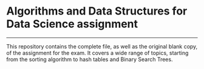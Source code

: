 # Algorithms and Data Structures for Data Science assignment
---
This repository contains the complete file, as well as the original blank copy, of the assignment for the exam. It covers a wide range of topics, starting from the sorting algorithm to hash tables and Binary Search Trees.
